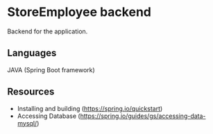 # StoreEmployee backend 
Backend for the application.

## Languages
JAVA (Spring Boot framework)

## Resources

- Installing and building (https://spring.io/quickstart)
- Accessing Database (https://spring.io/guides/gs/accessing-data-mysql/)